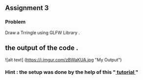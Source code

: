 ## Assignment 3
### Problem
Draw a Trringle using GLFW Library .
## the output of the code .
![alt text] (https://i.imgur.com/zBWaKUA.jpg  "My Output")
### Hint : the setup was done by the help of this "[ tutorial ](https://www.youtube.com/watch?v=k9LDF016_1A&feature=youtu.be&fbclid=IwAR30aIgV3TAp4mKuRrFw_PlRCOl7CvsfcCccLP_bqVaXPXPO54MeUC59J_E)"

